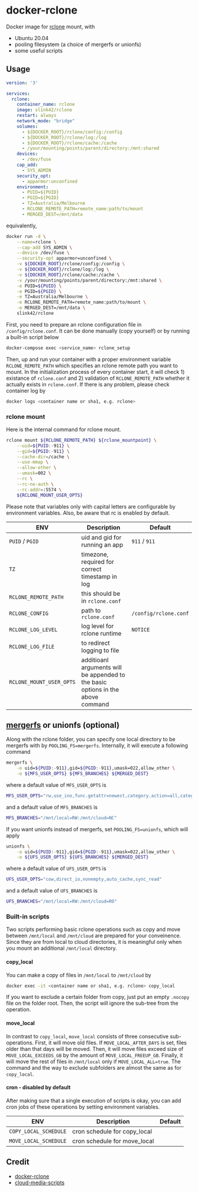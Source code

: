 # docker-rclone

Docker image for [rclone](https://rclone.org/) mount, with

- Ubuntu 20.04
- pooling filesystem (a choice of mergerfs or unionfs)
- some useful scripts

## Usage

```yaml
version: '3'

services:
  rclone:
    container_name: rclone
    image: slink42/rclone
    restart: always
    network_mode: "bridge"
    volumes:
      - ${DOCKER_ROOT}/rclone/config:/config
      - ${DOCKER_ROOT}/rclone/log:/log
      - ${DOCKER_ROOT}/rclone/cache:/cache
      - /your/mounting/points/parent/directory:/mnt:shared
    devices:
      - /dev/fuse
    cap_add:
      - SYS_ADMIN
    security_opt:
      - apparmor:unconfined
    environment:
      - PUID=${PUID}
      - PGID=${PGID}
      - TZ=Australia/Melbourne
      - RCLONE_REMOTE_PATH=remote_name:path/to/mount
      - MERGED_DEST=/mnt/data
```

equivalently,

```bash
docker run -d \
    --name=rclone \
    --cap-add SYS_ADMIN \
    --device /dev/fuse \
    --security-opt apparmor=unconfined \
    -v ${DOCKER_ROOT}/rclone/config:/config \
    -v ${DOCKER_ROOT}/rclone/log:/log \
    -v ${DOCKER_ROOT}/rclone/cache:/cache \
    -v /your/mounting/points/parent/directory:/mnt:shared \
    -e PUID=${PUID} \
    -e PGID=${PGID} \
    -e TZ=Australia/Melbourne \
    -e RCLONE_REMOTE_PATH=remote_name:path/to/mount \
    -e MERGED_DEST=/mnt/data \
    slink42/rclone
```

First, you need to prepare an rclone configuration file in ```/config/rclone.conf```. It can be done manually (copy yourself) or by running a built-in script below

```bash
docker-compose exec <service_name> rclone_setup
```

Then, up and run your container with a proper environment variable ```RCLONE_REMOTE_PATH``` which specifies an rclone remote path you want to mount. In the initialization process of every container start, it will check 1) existance of ```rclone.conf``` and 2) validation of ```RCLONE_REMOTE_PATH``` whether it actually exists in ```rclone.conf```. If there is any problem, please check container log by

```bash
docker logs <container name or sha1, e.g. rclone>
```

### rclone mount

Here is the internal command for rclone mount.

```bash
rclone mount ${RCLONE_REMOTE_PATH} ${rclone_mountpoint} \
    --uid=${PUID:-911} \
    --gid=${PGID:-911} \
    --cache-dir=/cache \
    --use-mmap \
    --allow-other \
    --umask=002 \
    --rc \
    --rc-no-auth \
    --rc-addr=:5574 \
    ${RCLONE_MOUNT_USER_OPTS}
```

Please note that variables only with capital letters are configurable by environment variables. Also, be aware that rc is enabled by default.

| ENV  | Description  | Default  |
|---|---|---|
| ```PUID``` / ```PGID```  | uid and gid for running an app  | ```911``` / ```911```  |
| ```TZ```  | timezone, required for correct timestamp in log  |   |
| ```RCLONE_REMOTE_PATH```  | this should be in ```rclone.conf```  |   |
| ```RCLONE_CONFIG```  | path to ```rclone.conf```  |  ```/config/rclone.conf``` |
| ```RCLONE_LOG_LEVEL```  | log level for rclone runtime  | ```NOTICE```  |
| ```RCLONE_LOG_FILE```  | to redirect logging to file  |   |
| ```RCLONE_MOUNT_USER_OPTS```  | additioanl arguments will be appended to the basic options in the above command  |   |

## [mergerfs](https://github.com/trapexit/mergerfs) or unionfs (optional)

Along with the rclone folder, you can specify one local directory to be mergerfs with by ```POOLING_FS=mergerfs```. Internally, it will execute a following command

```bash
mergerfs \
    -o uid=${PUID:-911},gid=${PGID:-911},umask=022,allow_other \
    -o ${MFS_USER_OPTS} ${MFS_BRANCHES} ${MERGED_DEST}
```

where a default value of ```MFS_USER_OPTS``` is

```bash
MFS_USER_OPTS="rw,use_ino,func.getattr=newest,category.action=all,category.create=ff,cache.files=auto-full,dropcacheonclose=true"
```

and a default value of ```MFS_BRANCHES``` is
```bash
MFS_BRANCHES="/mnt/local=RW:/mnt/cloud=NC"
```


If you want unionfs instead of mergerfs, set ```POOLING_FS=unionfs```, which will apply

```bash
unionfs \
    -o uid=${PUID:-911},gid=${PGID:-911},umask=022,allow_other \
    -o ${UFS_USER_OPTS} ${UFS_BRANCHES} ${MERGED_DEST}
```

where a default value of ```UFS_USER_OPTS``` is

```bash
UFS_USER_OPTS="cow,direct_io,nonempty,auto_cache,sync_read"
```

and a default value of ```UFS_BRANCHES``` is

```bash
UFS_BRANCHES="/mnt/local=RW:/mnt/cloud=RO"
```

### Built-in scripts

Two scripts performing basic rclone operations such as copy and move between ```/mnt/local``` and ```/mnt/cloud``` are prepared for your conveinence. Since they are from local to cloud directories, it is meaningful only when you mount an additional ```/mnt/local``` directory.

#### copy_local

You can make a copy of files in ```/mnt/local``` to ```/mnt/cloud``` by

```bash
docker exec -it <container name or sha1, e.g. rclone> copy_local
```

If you want to exclude a certain folder from copy, just put an empty ```.nocopy``` file on the folder root. Then, the script will ignore the sub-tree from the operation.

#### move_local

In contrast to ```copy_local```, ```move_local``` consists of three consecutive sub-operations. First, it will move old files. If ```MOVE_LOCAL_AFTER_DAYS``` is set, files older than that days will be moved. Then, it will move files exceed size of ```MOVE_LOCAL_EXCEEDS_GB``` by the amount of ```MOVE_LOCAL_FREEUP_GB```. Finally, it will move the rest of files in ```/mnt/local``` only if ```MOVE_LOCAL_ALL=true```. The command and the way to exclude subfolders are almost the same as for ```copy_local```.

#### cron - disabled by default

After making sure that a single execution of scripts is okay, you can add cron jobs of these operations by setting environment variables.

| ENV  | Description  | Default  |
|---|---|---|
| ```COPY_LOCAL_SCHEDULE```  | cron schedule for copy_local  |  |
| ```MOVE_LOCAL_SCHEDULE```  | cron schedule for move_local  |  |

## Credit

- [docker-rclone](https://github.com/wiserain/docker-rclone)
- [cloud-media-scripts](https://github.com/madslundt/docker-cloud-media-scripts)
